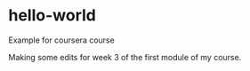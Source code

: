 # hello-world
Example for coursera course

Making some edits for week 3 of the first module of my course.
